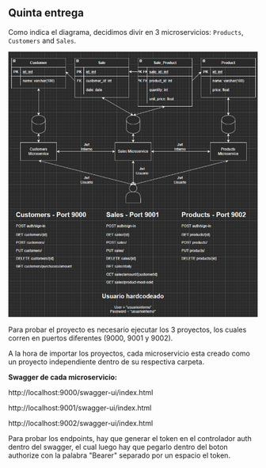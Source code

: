 ## Quinta entrega

Como indica el diagrama, decidimos divir en 3 microservicios: `Products`, `Customers` and `Sales`.

![diagrama](https://github.com/ezequielcinalli/tpe-arquitecturas-web/blob/main/TP5/TP5.png)

Para probar el proyecto es necesario ejecutar los 3 proyectos, los cuales corren en puertos diferentes (9000, 9001 y 9002).

A la hora de importar los proyectos, cada microservicio esta creado como un proyecto independiente dentro de su respectiva carpeta.

**Swagger de cada microservicio:**

http://localhost:9000/swagger-ui/index.html

http://localhost:9001/swagger-ui/index.html

http://localhost:9002/swagger-ui/index.html

Para probar los endpoints, hay que generar el token en el controlador auth dentro del swagger, el cual luego hay que pegarlo dentro del boton authorize con la palabra "Bearer" separado por un espacio el token.
